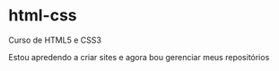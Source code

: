 # html-css
 Curso de HTML5 e CSS3

Estou apredendo a criar sites e agora bou gerenciar meus repositórios